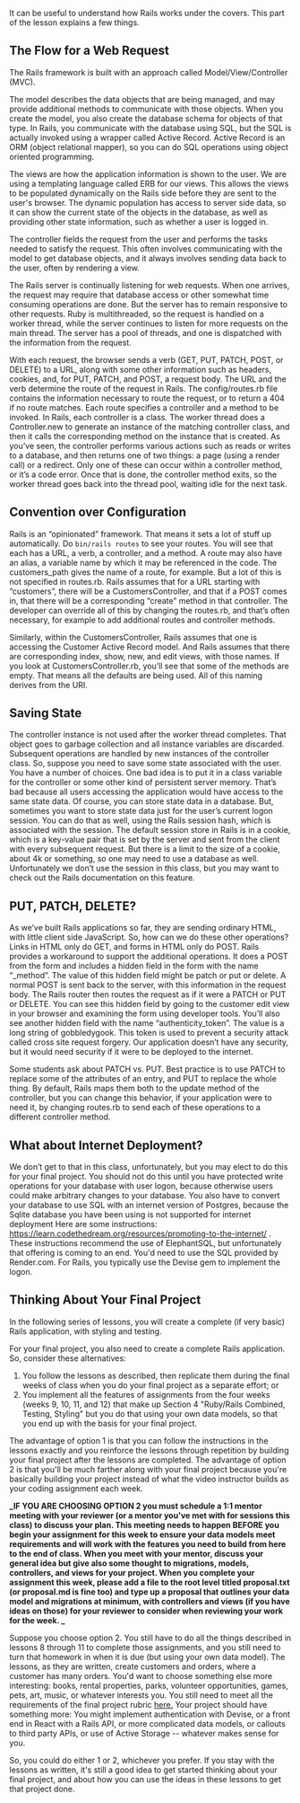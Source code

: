 It can be useful to understand how Rails works under the covers. This part of the lesson explains a few things.

## The Flow for a Web Request

The Rails framework is built with an approach called Model/View/Controller (MVC).  

The model describes the data objects that are being managed, and may provide additional methods to communicate with those objects.  When you create the model, you also create the database schema for objects of that type.  In Rails, you communicate with the database using SQL, but the SQL is actually invoked using a wrapper called Active Record.  Active Record is an ORM (object relational mapper), so you can do SQL operations using object oriented programming.

The views are how the application information is shown to the user.  We are using a templating language called ERB for our views.  This allows the views to be populated dynamically on the Rails side before they are sent to the user's browser.  The dynamic population has access to server side data, so it can show the current state of the objects in the database, as well as providing other state information, such as whether a user is logged in.

The controller fields the request from the user and performs the tasks needed to satisfy the request.  This often involves communicating with the model to get database objects, and it always involves sending data back to the user, often by rendering a view.

The Rails server is continually listening for web requests. When one arrives, the request may require that database access or other somewhat time consuming operations are done. But the server has to remain responsive to other requests. Ruby is multithreaded, so the request is handled on a worker thread, while the server continues to listen for more requests on the main thread. The server has a pool of threads, and one is dispatched with the information from the request.

With each request, the browser sends a verb (GET, PUT, PATCH, POST, or DELETE) to a URL, along with some other information such as headers, cookies, and, for PUT, PATCH, and POST, a request body. The URL and the verb determine the route of the request in Rails. The config/routes.rb file contains the information necessary to route the request, or to return a 404 if no route matches. Each route specifies a controller and a method to be invoked. In Rails, each controller is a class. The worker thread does a Controller.new to generate an instance of the matching controller class, and then it calls the corresponding method on the instance that is created. As you’ve seen, the controller performs various actions such as reads or writes to a database, and then returns one of two things: a page (using a render call) or a redirect. Only one of these can occur within a controller method, or it’s a code error. Once that is done, the controller method exits, so the worker thread goes back into the thread pool, waiting idle for the next task.

## Convention over Configuration

Rails is an “opinionated” framework. That means it sets a lot of stuff up automatically. Do `bin/rails routes` to see your routes. You will see that each has a URL, a verb, a controller, and a method. A route may also have an alias, a variable name by which it may be referenced in the code. The customers\_path gives the name of a route, for example. But a lot of this is not specified in routes.rb. Rails assumes that for a URL starting with “customers”, there will be a CustomersController, and that if a POST comes in, that there will be a corresponding “create” method in that controller. The developer can override all of this by changing the routes.rb, and that’s often necessary, for example to add additional routes and controller methods.

Similarly, within the CustomersController, Rails assumes that one is accessing the Customer Active Record model. And Rails assumes that there are corresponding index, show, new, and edit views, with those names. If you look at CustomersController.rb, you’ll see that some of the methods are empty. That means all the defaults are being used. All of this naming derives from the URI.

## Saving State

The controller instance is not used after the worker thread completes. That object goes to garbage collection and all instance variables are discarded. Subsequent operations are handled by new instances of the controller class. So, suppose you need to save some state associated with the user. You have a number of choices. One bad idea is to put it in a class variable for the controller or some other kind of persistent server memory. That’s bad because all users accessing the application would have access to the same state data. Of course, you can store state data in a database. But, sometimes you want to store state data just for the user’s current logon session. You can do that as well, using the Rails session hash, which is associated with the session. The default session store in Rails is in a cookie, which is a key-value pair that is set by the server and sent from the client with every subsequent request. But there is a limit to the size of a cookie, about 4k or something, so one may need to use a database as well. Unfortunately we don’t use the session in this class, but you may want to check out the Rails documentation on this feature.

## PUT, PATCH, DELETE?

As we’ve built Rails applications so far, they are sending ordinary HTML, with little client side JavaScript. So, how can we do these other operations? Links in HTML only do GET, and forms in HTML only do POST. Rails provides a workaround to support the additional operations. It does a POST from the form and includes a hidden field in the form with the name “\_method”. The value of this hidden field might be patch or put or delete. A normal POST is sent back to the server, with this information in the request body. The Rails router then routes the request as if it were a PATCH or PUT or DELETE. You can see this hidden field by going to the customer edit view in your browser and examining the form using developer tools. You’ll also see another hidden field with the name “authenticity\_token”. The value is a long string of gobbledygook. This token is used to prevent a security attack called cross site request forgery. Our application doesn’t have any security, but it would need security if it were to be deployed to the internet.

Some students ask about PATCH vs. PUT. Best practice is to use PATCH to replace some of the attributes of an entry, and PUT to replace the whole thing. By default, Rails maps them both to the update method of the controller, but you can change this behavior, if your application were to need it, by changing routes.rb to send each of these operations to a different controller method.

## What about Internet Deployment?

We don’t get to that in this class, unfortunately, but you may elect to do this for your final project. You should not do this until you have protected write operations for your database with user logon, because otherwise users could make arbitrary changes to your database. You also have to convert your database to use SQL with an internet version of Postgres, because the Sqlite database you have been using is not supported for internet deployment Here are some instructions: <https://learn.codethedream.org/resources/promoting-to-the-internet/> . These instructions recommend the use of ElephantSQL, but unfortunately that offering is coming to an end.  You'd need to use the SQL provided by Render.com.  For Rails, you typically use the Devise gem to implement the logon.

## Thinking About Your Final Project

In the following series of lessons, you will create a complete (if very basic) Rails application, with styling and testing.

For your final project, you also need to create a complete Rails application.  So, consider these alternatives:

1. You follow the lessons as described, then replicate them during the final weeks of class when you do your final project as a separate effort; or
2. You implement all the features of assignments from the four weeks (weeks 9, 10, 11, and 12) that make up Section 4 "Ruby/Rails Combined, Testing, Styling" but you do that using your own data models, so that you end up with the basis for your final project.

The advantage of option 1 is that you can follow the instructions in the lessons exactly and you reinforce the lessons through repetition by building your final project after the lessons are completed. The advantage of option 2 is that you'll be much farther along with your final project because you're basically building your project instead of what the video instructor builds as your coding assignment each week.  

**_IF YOU ARE CHOOSING OPTION 2 you must schedule a 1:1 mentor meeting with your reviewer (or a mentor you've met with for sessions this class) to discuss your plan.  This meeting needs to happen BEFORE you begin your assignment for this week to ensure your data models meet requirements and will work with the features you need to build from here to the end of class.  When you meet with your mentor, discuss your general idea but give also some thought to migrations, models, controllers, and views for your project.  When you complete your assignment this week, please add a file to the root level titled proposal.txt (or proposal.md is fine too) and type up a proposal that outlines your data model and migrations at minimum, with controllers and views (if you have ideas on those) for your reviewer to consider when reviewing your work for the week.  _**

Suppose you choose option 2. You still have to do all the things described in lessons 8 through 11 to complete those assignments, and you still need to turn that homework in when it is due (but using your own data model).  The lessons, as they are written, create customers and orders, where a customer has many orders.  You'd want to choose something else more interesting: books, rental properties, parks, volunteer opportunities, games, pets, art, music, or whatever interests you. You still need to meet all the requirements of the final project rubric [here.](https://github.com/Code-the-Dream-School/R7-additional/wiki/Ruby-on-Rails-Final-Project-Rubric) Your project should have something more: You might implement authentication with Devise, or a front end in React with a Rails API, or more complicated data models, or callouts to third party APIs, or use of Active Storage -- whatever makes sense for you.

So, you could do either 1 or 2, whichever you prefer.  If you stay with the lessons as written, it's still a good idea to get started thinking about your final project, and about how you can use the ideas in these lessons to get that project done.

